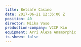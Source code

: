 ```yaml
---
title: Betsafe Casino
date: 2017-06-21 12:36:00 Z
position: 40
director: Miika Vaso
production-company: VCCP Kin
equipment: Arri Alexa Anamorphic
is-shown: false
---
```


